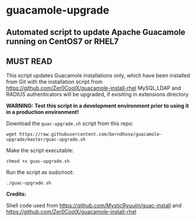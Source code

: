 # guacamole-upgrade
## Automated script to update Apache Guacamole running on CentOS7 or RHEL7


## MUST READ
This script updates Guacamole installations only, which have been installed from Git with
the installation script from https://github.com/Zer0CoolX/guacamole-install-rhel
MySQL,LDAP and RADIUS authenticators will be upgraded, if exisiting in extensions directory


**WARNING: Test this script in a development environment prior to using it in a production environment!**

Download the `guac-upgrade.sh` script from this repo:
```
wget https://raw.githubusercontent.com/berndhose/guacamole-upgrade/master/guac-upgrade.sh
```

Make the script executable:
```
chmod +x guac-upgrade.sh
```

Run the script as sudo/root:
```
./guac-upgrade.sh
```

**Credits:**

Shell code used from https://github.com/MysticRyuujin/guac-install and https://github.com/Zer0CoolX/guacamole-install-rhel
